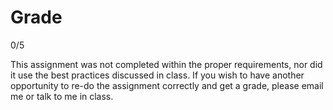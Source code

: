 # Grade

0/5

This assignment was not completed within the proper requirements, nor did it use the best practices discussed in class. If you wish to have another opportunity to re-do the assignment correctly and get a grade, please email me or talk to me in class.